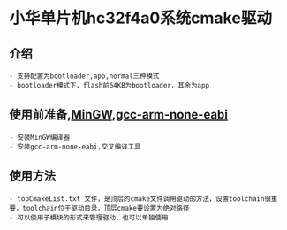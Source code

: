 # 小华单片机hc32f4a0系统cmake驱动
## 介绍
    - 支持配置为bootloader,app,normal三种模式
    - bootloader模式下，flash前64KB为bootloader，其余为app
## 使用前准备,[MinGW](https://github.com/niXman/mingw-builds-binaries/releases),[gcc-arm-none-eabi](https://developer.arm.com/downloads/-/gnu-rm)
    - 安装MinGW编译器
    - 安装gcc-arm-none-eabi,交叉编译工具
## 使用方法
    - topCmakeList.txt 文件，是顶层的cmake文件调用驱动的方法，设置toolchain很重要，toolchain位于驱动目录，顶层cmake要设置为绝对路径
    - 可以使用子模块的形式来管理驱动，也可以单独使用